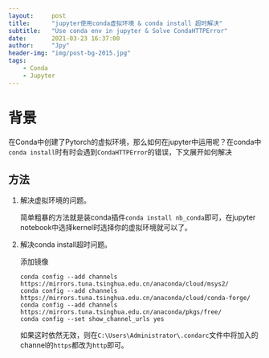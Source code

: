 ```yaml
---
layout:     post
title:      "jupyter使用conda虚拟环境 & conda install 超时解决"
subtitle:   "Use conda env in jupyter & Solve CondaHTTPError"
date:       2021-03-23 16:37:00
author:     "Jpy"
header-img: "img/post-bg-2015.jpg"
tags:
    - Conda
    - Jupyter
---
```


# 背景

在Conda中创建了Pytorch的虚拟环境，那么如何在jupyter中运用呢？在conda中`conda install`时有时会遇到`CondaHTTPError`的错误，下文展开如何解决

## 方法

1. 解决虚拟环境的问题。

   简单粗暴的方法就是装conda插件`conda install nb_conda`即可，在jupyter notebook中选择kernel时选择你的虚拟环境就可以了。

2. 解决conda install超时问题。

   添加镜像

   ```
   conda config --add channels https://mirrors.tuna.tsinghua.edu.cn/anaconda/cloud/msys2/
   conda config --add channels https://mirrors.tuna.tsinghua.edu.cn/anaconda/cloud/conda-forge/
   conda config --add channels https://mirrors.tuna.tsinghua.edu.cn/anaconda/pkgs/free/
   conda config --set show_channel_urls yes
   ```

   如果这时依然无效，则在`C:\Users\Administrator\.condarc`文件中将加入的channel的`https`都改为`http`即可。

